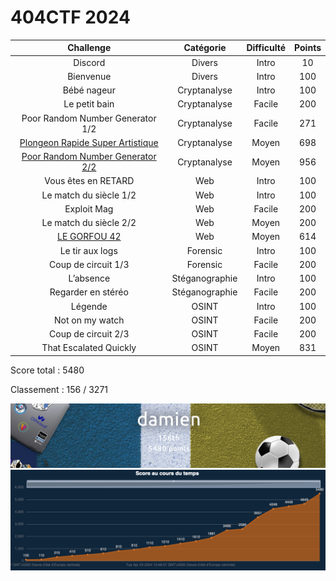 # 404CTF 2024

| Challenge  | Catégorie | Difficulté | Points |
|:-------------:|:-------------:|:-------------:|:-------------:|
| Discord | Divers | Intro | 10 |
| Bienvenue | Divers | Intro | 100 |
| Bébé nageur | Cryptanalyse | Intro | 100 |
| Le petit bain | Cryptanalyse | Facile | 200 |
| Poor Random Number Generator 1/2 | Cryptanalyse | Facile | 271 |
| [Plongeon Rapide Super Artistique](PRSA/README.md) | Cryptanalyse | Moyen | 698 |
| [Poor Random Number Generator 2/2](<Poor Random Number Generator 2\2/README.md>) | Cryptanalyse | Moyen | 956 |
| Vous êtes en RETARD | Web | Intro | 100 |
| Le match du siècle 1/2 | Web | Intro | 100 |
| Exploit Mag | Web | Facile | 200 |
| Le match du siècle 2/2 | Web | Moyen | 200 |
| [LE GORFOU 42](<Le Gorfou 42/README.md>) | Web | Moyen | 614 |
| Le tir aux logs | Forensic | Intro | 100 |
| Coup de circuit 1/3 | Forensic | Facile | 200 |
| L’absence | Stéganographie | Intro | 100 |
| Regarder en stéréo | Stéganographie | Facile | 200 |
| Légende | OSINT | Intro | 100 |
| Not on my watch | OSINT | Facile | 200 |
| Coup de circuit 2/3 | OSINT | Facile | 200 |
| That Escalated Quickly | OSINT | Moyen | 831 |

Score total : 5480

Classement : 156 / 3271

![Classement](rank.png)
![Courbe de progression](courbe.png)
